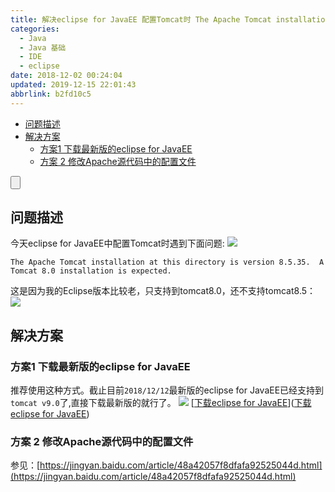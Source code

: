 ```yaml
---
title: 解决eclipse for JavaEE 配置Tomcat时 The Apache Tomcat installation at this directory is version 8.5.35.  A Tomcat 8.0 installation is expected.
categories: 
  - Java
  - Java 基础
  - IDE
  - eclipse
date: 2018-12-02 00:24:04
updated: 2019-12-15 22:01:43
abbrlink: b2fd10c5
---
```

<div id='my_toc'>

- [问题描述](/blog/b2fd10c5/#问题描述)
- [解决方案](/blog/b2fd10c5/#解决方案)
    - [方案1 下载最新版的eclipse for JavaEE](/blog/b2fd10c5/#方案1-下载最新版的eclipse-for-JavaEE)
    - [方案 2 修改Apache源代码中的配置文件](/blog/b2fd10c5/#方案-2-修改Apache源代码中的配置文件)

</div>
<!--more-->
<script>if (navigator.platform.search('arm')==-1){document.getElementById('my_toc').style.display = 'none';}</script>

<!--end-->
<input type="button" onclick="open_closeTOC()" id="showcloseButton">
<script>
    function open_closeTOC() {var id = document.querySelector(".post-body > ul"); if (id.style.display == "block") {id.style.display = "none";document.getElementById("showcloseButton").value= "展开目录";}else if (id.style.display == "none") {id.style.display = "block";document.getElementById("showcloseButton").value="折叠目录";}}(function () {document.querySelector(".post-body > ul").style.display = "none";document.getElementById("showcloseButton").value="展开目录";})();
</script>

## 问题描述 ##
今天eclipse for JavaEE中配置Tomcat时遇到下面问题:
![](https://image-1257720033.cos.ap-shanghai.myqcloud.com/blog/Java/IDESetting/eclipse/tomcat/bug/show.png)
```
The Apache Tomcat installation at this directory is version 8.5.35.  A Tomcat 8.0 installation is expected.
```
这是因为我的Eclipse版本比较老，只支持到tomcat8.0，还不支持tomcat8.5：
![](https://image-1257720033.cos.ap-shanghai.myqcloud.com/blog/Java/IDESetting/eclipse/tomcat/bug/notMatcher.png)
## 解决方案 ##
### 方案1 下载最新版的eclipse for JavaEE ###
推荐使用这种方式。截止目前`2018/12/12`最新版的eclipse for JavaEE已经支持到`tomcat v9.0`了,直接下载最新版的就行了。
![](https://image-1257720033.cos.ap-shanghai.myqcloud.com/blog/Java/IDESetting/eclipse/downEclipse/show.png)
[[下载eclipse for JavaEE](https://www.lansheng.net.cn/blog/f9c8fc17/)]([下载eclipse for JavaEE](https://www.lansheng.net.cn/blog/f9c8fc17/))
### 方案 2 修改Apache源代码中的配置文件 ###
参见：[https://jingyan.baidu.com/article/48a42057f8dfafa92525044d.html](https://jingyan.baidu.com/article/48a42057f8dfafa92525044d.html)
